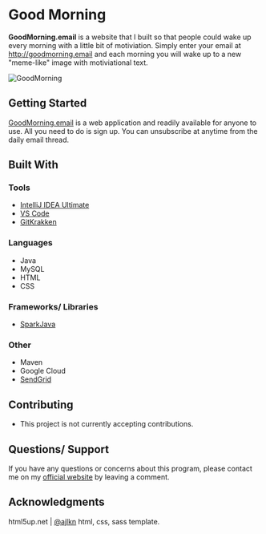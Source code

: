 # Good Morning
**GoodMorning.email** is a website that I built so that people could wake up every morning with a little bit of motiviation. Simply enter your email at http://goodmorning.email and each morning you will wake up to a new "meme-like" image with motiviational text.

![GoodMorning](https://4.bp.blogspot.com/-dePevryza6o/W4TgOilrCpI/AAAAAAAAHo0/xgN9jpNUHGQcunbiKrkEnD3qtss8SzC9QCLcBGAs/s640/goodmorning.jpg)

## Getting Started
[GoodMorning.email](http://goodmorning.email) is a web application and readily available for anyone to use. All you need to do is sign up. You can unsubscribe at anytime from the daily email thread.

## Built With
### Tools  
- [IntelliJ IDEA Ultimate](https://www.jetbrains.com/idea/download/)  
- [VS Code](https://code.visualstudio.com/)  
- [GitKrakken](https://www.gitkraken.com/)

### Languages
- Java
- MySQL
- HTML
- CSS

### Frameworks/ Libraries
- [SparkJava](http://sparkjava.com)

### Other 
- Maven
- Google Cloud  
- [SendGrid](https://sendgrid.com)

## Contributing
- This project is not currently accepting contributions.

## Questions/ Support
If you have any questions or concerns about this program, please contact me on my [official website](https://www.iamtravisw.com/p/goodmorning.html) by leaving a comment.

## Acknowledgments
html5up.net | [@ajlkn](https://html5up.net/identity) html, css, sass template.
